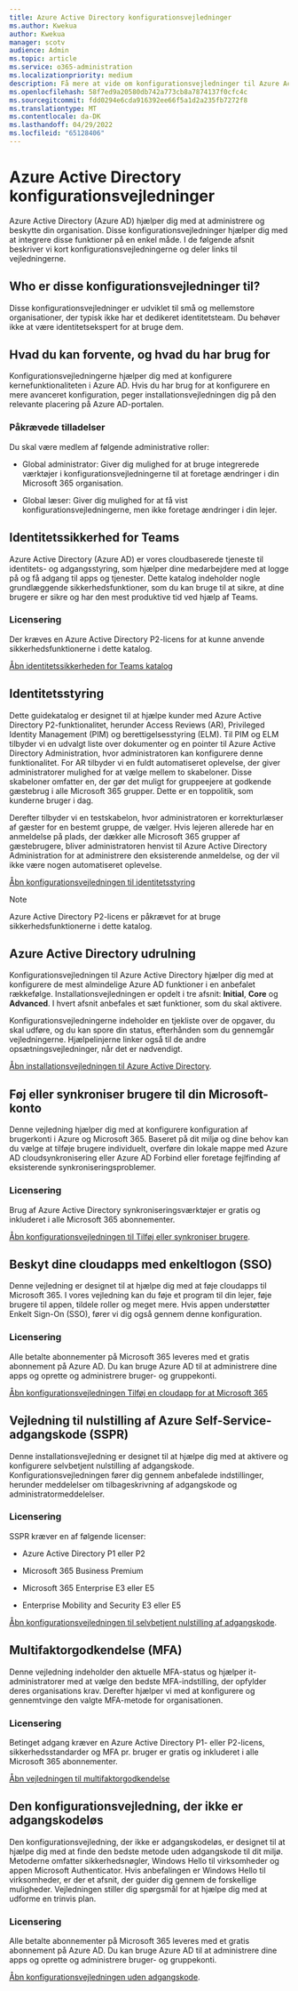 ```yaml
---
title: Azure Active Directory konfigurationsvejledninger
ms.author: Kwekua
author: Kwekua
manager: scotv
audience: Admin
ms.topic: article
ms.service: o365-administration
ms.localizationpriority: medium
description: Få mere at vide om konfigurationsvejledninger til Azure Active Directory.
ms.openlocfilehash: 58f7ed9a20580db742a773cb8a7874137f0cfc4c
ms.sourcegitcommit: fdd0294e6cda916392ee66f5a1d2a235fb7272f8
ms.translationtype: MT
ms.contentlocale: da-DK
ms.lasthandoff: 04/29/2022
ms.locfileid: "65128406"
---
```

# <a name="azure-active-directory-setup-guides"></a>Azure Active Directory konfigurationsvejledninger

Azure Active Directory (Azure AD) hjælper dig med at administrere og beskytte din organisation. Disse konfigurationsvejledninger hjælper dig med at integrere disse funktioner på en enkel måde. I de følgende afsnit beskriver vi kort konfigurationsvejledningerne og deler links til vejledningerne.

## <a name="who-are-these-setup-guides-for"></a>Who er disse konfigurationsvejledninger til?

Disse konfigurationsvejledninger er udviklet til små og mellemstore organisationer, der typisk ikke har et dedikeret identitetsteam. Du behøver ikke at være identitetsekspert for at bruge dem.

## <a name="what-to-expect-and-what-youll-need"></a>Hvad du kan forvente, og hvad du har brug for

Konfigurationsvejledningerne hjælper dig med at konfigurere kernefunktionaliteten i Azure AD. Hvis du har brug for at konfigurere en mere avanceret konfiguration, peger installationsvejledningen dig på den relevante placering på Azure AD-portalen.

### <a name="required-permissions"></a>Påkrævede tilladelser

Du skal være medlem af følgende administrative roller:

- Global administrator: Giver dig mulighed for at bruge integrerede værktøjer i konfigurationsvejledningerne til at foretage ændringer i din Microsoft 365 organisation.

- Global læser: Giver dig mulighed for at få vist konfigurationsvejledningerne, men ikke foretage ændringer i din lejer.

## <a name="identity-security-for-teams"></a>Identitetssikkerhed for Teams

Azure Active Directory (Azure AD) er vores cloudbaserede tjeneste til identitets- og adgangsstyring, som hjælper dine medarbejdere med at logge på og få adgang til apps og tjenester.
Dette katalog indeholder nogle grundlæggende sikkerhedsfunktioner, som du kan bruge til at sikre, at dine brugere er sikre og har den mest produktive tid ved hjælp af Teams.

### <a name="licensing"></a>Licensering

Der kræves en Azure Active Directory P2-licens for at kunne anvende sikkerhedsfunktionerne i dette katalog.

[Åbn identitetssikkerheden for Teams katalog](https://aka.ms/teamsidentity)

## <a name="identity-governance"></a>Identitetsstyring

Dette guidekatalog er designet til at hjælpe kunder med Azure Active Directory P2-funktionalitet, herunder Access Reviews (AR), Privileged Identity Management (PIM) og berettigelsesstyring (ELM). Til PIM og ELM tilbyder vi en udvalgt liste over dokumenter og en pointer til Azure Active Directory Administration, hvor administratoren kan konfigurere denne funktionalitet. For AR tilbyder vi en fuldt automatiseret oplevelse, der giver administratorer mulighed for at vælge mellem to skabeloner. Disse skabeloner omfatter en, der gør det muligt for gruppeejere at godkende gæstebrug i alle Microsoft 365 grupper. Dette er en toppolitik, som kunderne bruger i dag.  

Derefter tilbyder vi en testskabelon, hvor administratoren er korrekturlæser af gæster for en bestemt gruppe, de vælger. Hvis lejeren allerede har en anmeldelse på plads, der dækker alle Microsoft 365 grupper af gæstebrugere, bliver administratoren henvist til Azure Active Directory Administration for at administrere den eksisterende anmeldelse, og der vil ikke være nogen automatiseret oplevelse.

[Åbn konfigurationsvejledningen til identitetsstyring](https://go.microsoft.com/fwlink/p/?linkid=386330)

> [!NOTE]
> Azure Active Directory P2-licens er påkrævet for at bruge sikkerhedsfunktionerne i dette katalog.

## <a name="azure-active-directory-deployment"></a>Azure Active Directory udrulning  

Konfigurationsvejledningen til Azure Active Directory hjælper dig med at konfigurere de mest almindelige Azure AD funktioner i en anbefalet rækkefølge. Installationsvejledningen er opdelt i tre afsnit: **Initial**, **Core** og **Advanced**. I hvert afsnit anbefales et sæt funktioner, som du skal aktivere.

Konfigurationsvejledningerne indeholder en tjekliste over de opgaver, du skal udføre, og du kan spore din status, efterhånden som du gennemgår vejledningerne. Hjælpelinjerne linker også til de andre opsætningsvejledninger, når det er nødvendigt.

[Åbn installationsvejledningen til Azure Active Directory](https://go.microsoft.com/fwlink/p/?linkid=2183427).

## <a name="add-or-sync-users-to-your-microsoft-account"></a>Føj eller synkroniser brugere til din Microsoft-konto  

Denne vejledning hjælper dig med at konfigurere konfiguration af brugerkonti i Azure og Microsoft 365. Baseret på dit miljø og dine behov kan du vælge at tilføje brugere individuelt, overføre din lokale mappe med Azure AD cloudsynkronisering eller Azure AD Forbind eller foretage fejlfinding af eksisterende synkroniseringsproblemer.

### <a name="licensing"></a>Licensering

Brug af Azure Active Directory synkroniseringsværktøjer er gratis og inkluderet i alle Microsoft 365 abonnementer.

[Åbn konfigurationsvejledningen til Tilføj eller synkroniser brugere](https://go.microsoft.com/fwlink/?linkid=2183349).

## <a name="secure-your-cloud-apps-with-single-sign-on-sso"></a>Beskyt dine cloudapps med enkeltlogon (SSO)

Denne vejledning er designet til at hjælpe dig med at føje cloudapps til Microsoft 365. I vores vejledning kan du føje et program til din lejer, føje brugere til appen, tildele roller og meget mere.  Hvis appen understøtter Enkelt Sign-On (SSO), fører vi dig også gennem denne konfiguration.

### <a name="licensing"></a>Licensering

Alle betalte abonnementer på Microsoft 365 leveres med et gratis abonnement på Azure AD. Du kan bruge Azure AD til at administrere dine apps og oprette og administrere bruger- og gruppekonti.

[Åbn konfigurationsvejledningen Tilføj en cloudapp for at Microsoft 365](https://aka.ms/AzureAppSetup)

## <a name="azure-self-service-password-reset-sspr-guide"></a>Vejledning til nulstilling af Azure Self-Service-adgangskode (SSPR)

Denne installationsvejledning er designet til at hjælpe dig med at aktivere og konfigurere selvbetjent nulstilling af adgangskode. Konfigurationsvejledningen fører dig gennem anbefalede indstillinger, herunder meddelelser om tilbageskrivning af adgangskode og administratormeddelelser.

### <a name="licensing"></a>Licensering

SSPR kræver en af følgende licenser:

- Azure Active Directory P1 eller P2

- Microsoft 365 Business Premium

- Microsoft 365 Enterprise E3 eller E5  

- Enterprise Mobility and Security E3 eller E5

[Åbn konfigurationsvejledningen til selvbetjent nulstilling af adgangskode](https://go.microsoft.com/fwlink/p/?linkid=2183284).

## <a name="multi-factor-authentication-mfa"></a>Multifaktorgodkendelse (MFA)

Denne vejledning indeholder den aktuelle MFA-status og hjælper it-administratorer med at vælge den bedste MFA-indstilling, der opfylder deres organisations krav. Derefter hjælper vi med at konfigurere og gennemtvinge den valgte MFA-metode for organisationen.

### <a name="licensing"></a>Licensering

Betinget adgang kræver en Azure Active Directory P1- eller P2-licens, sikkerhedsstandarder og MFA pr. bruger er gratis og inkluderet i alle Microsoft 365 abonnementer.

[Åbn vejledningen til multifaktorgodkendelse](https://go.microsoft.com/fwlink/?linkid=2183506)

## <a name="the-passwordless-setup-guide"></a>Den konfigurationsvejledning, der ikke er adgangskodeløs

Den konfigurationsvejledning, der ikke er adgangskodeløs, er designet til at hjælpe dig med at finde den bedste metode uden adgangskode til dit miljø. Metoderne omfatter sikkerhedsnøgler, Windows Hello til virksomheder og appen Microsoft Authenticator. Hvis anbefalingen er Windows Hello til virksomheder, er der et afsnit, der guider dig gennem de forskellige muligheder. Vejledningen stiller dig spørgsmål for at hjælpe dig med at udforme en trinvis plan.

### <a name="licensing"></a>Licensering

Alle betalte abonnementer på Microsoft 365 leveres med et gratis abonnement på Azure AD. Du kan bruge Azure AD til at administrere dine apps og oprette og administrere bruger- og gruppekonti.

[Åbn konfigurationsvejledningen uden adgangskode](https://go.microsoft.com/fwlink/?linkid=2183427).
